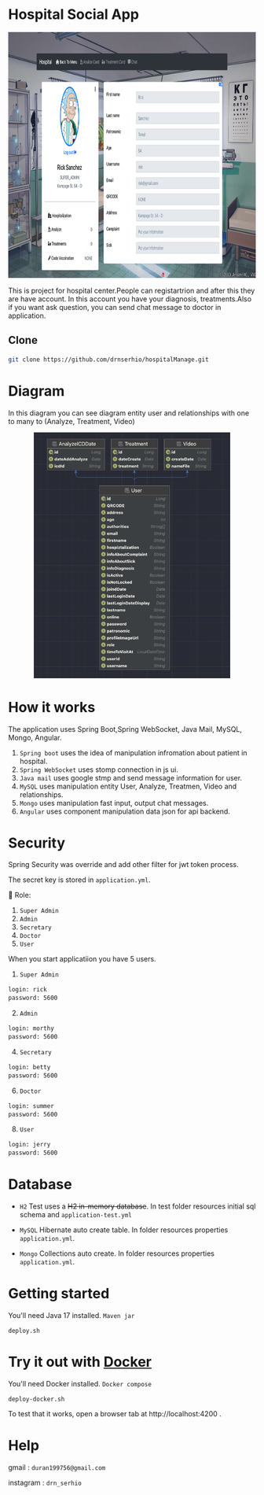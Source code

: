 # Hospital Social App
<p  align="center" >
  <img width="900" height="500" src="https://github.com/drnserhio/hospitalManage/blob/master/img-readme/profile.png">
</p>



This is project for hospital center.People can registartrion and after this they are have account. In this account you have your diagnosis, treatments.Also if you want ask question, you can send chat message to doctor in application.


Clone
--------

```sh
git clone https://github.com/drnserhio/hospitalManage.git
```

# Diagram

In this diagram you can see diagram entity user and relationships with one to many to (Analyze, Treatment, Video)

<p align="center">
  <img width="400" height="500" src="https://github.com/drnserhio/hospitalManage/blob/master/img-readme/diagram.png">
</p>

# How it works

The application uses Spring Boot,Spring WebSocket, Java Mail, MySQL, Mongo, Angular.

1. `Spring boot` uses the idea of manipulation infromation about patient in hospital.
2. `Spring WebSocket` uses stomp connection in js ui.
3. `Java mail` uses google stmp and send message information for user.
4. `MySQL` uses manipulation entity User, Analyze, Treatmen, Video and relationships.
5. `Mongo` uses manipulation fast input, output chat messages.
6. `Angular` uses component manipulation data json for api backend.

# Security

Spring Security was override and add other filter for jwt token process.

The secret key is stored in `application.yml`.

🔑 Role: 
1. `Super Admin`
2. `Admin`
3. `Secretary`
4. `Doctor`
5. `User` 

When you start applicatiion you have 5 users.

1. `Super Admin`
```sh
login: rick 
password: 5600
```
2. `Admin`
```sh
login: morthy
password: 5600
```
4. `Secretary`
```sh
login: betty 
password: 5600
```
6. `Doctor`
```sh
login: summer 
password: 5600
```
8. `User`
```sh
login: jerry 
password: 5600
```


# Database

- `H2`
Test uses a ~~H2 in-memory database~~. In test folder resources initial sql schema and `application-test.yml`

- `MySQL`
 Hibernate auto create table. In folder resources properties `application.yml`.

- `Mongo`
 Collections auto create. In folder resources properties `application.yml`.



# Getting started 

You'll need Java 17 installed. `Maven jar`

    deploy.sh

# Try it out with [Docker](https://www.docker.com/)

You'll need Docker installed. `Docker compose`
	
    deploy-docker.sh
    
To test that it works, open a browser tab at http://localhost:4200 .      

# Help

gmail : `duran199756@gmail.com`

instagram : `drn_serhio`
